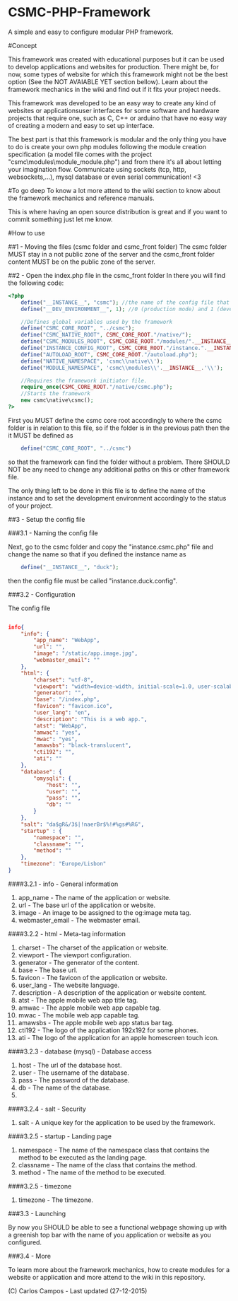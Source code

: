 # CSMC-PHP-Framework

A simple and easy to configure modular PHP framework.

#Concept

This framework was created with educational purposes but it can be used to develop applications and websites for production. There might be, for now, some types of website for which this framework might not be the best option (See the NOT AVAIABLE YET section bellow). Learn about the framework mechanics in the wiki and find out if it fits your project needs.

This framework was developed to be an easy way to create any kind of websites or applicationsuser interfaces for some software and hardware projects that require one, such as C, C++ or arduino that have no easy way of creating a modern and easy to set up interface.

The best part is that this framework is modular and the only thing you have to do is create your own php modules following the module creation specification (a model file comes with the project "csmc\modules\module_module.php") and from there it's all about letting your imagination flow. Communicate using sockets (tcp, http, websockets,...), mysql database or even serial communication! <3

#To go deep
To know a lot more attend to the wiki section to know about the framework mechanics and reference manuals.

This is where having an open source distribution is great and if you want to commit something just let me know.

#How to use

##1 - Moving the files (csmc folder and csmc_front folder)
The csmc folder MUST stay in a not public zone of the server and the
csmc_front folder content MUST be on the public zone of the server.

##2 - Open the index.php file in the csmc_front folder
In there you will find the following code:

```php
<?php
	define("__INSTANCE__", "csmc"); //the name of the config file that will be called instance.thisinstancename.config
	define("__DEV_ENVIRONMENT__", 1); //0 (production mode) and 1 (development mode)

	//Defines global variables used by the framework
	define("CSMC_CORE_ROOT", "../csmc");
	define("CSMC_NATIVE_ROOT", CSMC_CORE_ROOT."/native/");
	define("CSMC_MODULES_ROOT", CSMC_CORE_ROOT."/modules/".__INSTANCE__."/");
	define("INSTANCE_CONFIG_ROOT", CSMC_CORE_ROOT."/instance.".__INSTANCE__.".config");
	define("AUTOLOAD_ROOT", CSMC_CORE_ROOT."/autoload.php");
	define("NATIVE_NAMESPACE", 'csmc\\native\\');
	define("MODULE_NAMESPACE", 'csmc\\modules\\'.__INSTANCE__.'\\');

	//Requires the framework initiator file.
	require_once(CSMC_CORE_ROOT."/native/csmc.php");
	//Starts the framework
	new csmc\native\csmc();
?>
```
First you MUST define the csmc core root accordingly to where the csmc folder is in relation to this file, so if the folder is in the previous path then the it MUST be defined as

```php 
	define("CSMC_CORE_ROOT", "../csmc")
``` 

so that the framework can find the folder without a problem. There SHOULD NOT be any need to change any additional paths on this or other framework file.

The only thing left to be done in this file is to define the name of the instance and to set the development environment accordingly to the status of your project.

##3 - Setup the config file

###3.1 - Naming the config file

Next, go to the csmc folder and copy the "instance.csmc.php" file and change the name so that if you defined the instance name as 

```php
	define("__INSTANCE__", "duck");
```
then the config file must be called "instance.duck.config".

###3.2 - Configuration

The config file

```json

info{
    "info": {
        "app_name": "WebApp",
        "url": "",
        "image": "/static/app.image.jpg",
		"webmaster_email": ""
    },
    "html": {
		"charset": "utf-8",
		"viewport": "width=device-width, initial-scale=1.0, user-scalable=no",
		"generator": "",
		"base": "/index.php",
		"favicon": "favicon.ico",
        "user_lang": "en",
        "description": "This is a web app.",
        "atst": "WebApp",
        "amwac": "yes",
		"mwac": "yes",
        "amawsbs": "black-translucent",
		"cti192": "",
        "ati": ""
    },
    "database": {
		"omysqli": {
			"host": "",
			"user": "",
			"pass": "",
			"db": ""
		}
    },
    "salt": "da$gR&/3$|!naerBr$%!#%gs#%RG",
    "startup" : {
		"namespace": "",
        "classname": "",
        "method": ""
	},
    "timezone": "Europe/Lisbon"
}

```

####3.2.1 - info - General information

1. app_name - The name of the application or website.
2. url - The base url of the application or website.
3. image - An image to be assigned to the og:image meta tag.
4. webmaster_email - The webmaster email.

####3.2.2 - html - Meta-tag information

1. charset - The charset of the application or website.
2. viewport - The viewport configuration.
3. generator - The generator of the content.
4. base - The base url.
5. favicon - The favicon of the application or website. 
6. user_lang - The website language.
7. description - A description of the application or website content.
8. atst - The apple mobile web app title tag.
9. amwac - The apple mobile web app capable tag.
10. mwac - The mobile web app capable tag.
11. amawsbs - The apple mobile web app status bar tag.
12. cti192 - The logo of the application 192x192 for some phones.
13. ati - The logo of the application for an apple homescreen touch icon.

####3.2.3 - database (mysql) - Database access

1. host - The url of the database host.
2. user - The username of the database.
3. pass - The password of the database.
4. db - The name of the database.
5. 

####3.2.4 - salt - Security

1. salt - A unique key for the application to be used by the framework.

####3.2.5 - startup - Landing page

1. namespace - The name of the namespace class that contains the method to be executed as the landing page.
2. classname - The name of the class that contains the method.
3. method - The name of the method to be executed.

####3.2.5 - timezone

1. timezone - The timezone.

###3.3 - Launching

By now you SHOULD be able to see a functional webpage showing up with a greenish top bar with the name of you application or website as you configured.

###3.4 - More

To learn more about the framework mechanics, how to create modules for a website or application and more attend to the wiki in this repository.

(C) Carlos Campos - Last updated (27-12-2015)
